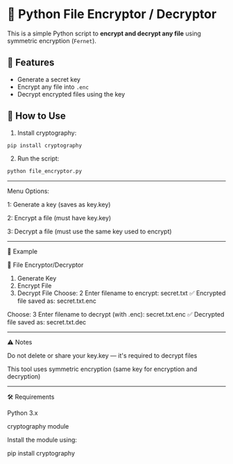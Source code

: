 # 🔐 Python File Encryptor / Decryptor

This is a simple Python script to **encrypt and decrypt any file** using symmetric encryption (`Fernet`).

## 🚀 Features

- Generate a secret key  
- Encrypt any file into `.enc`  
- Decrypt encrypted files using the key  

## 🧪 How to Use

1. Install cryptography:
```bash
pip install cryptography
```

2. Run the script:
```bash
python file_encryptor.py
```


---

Menu Options:

1: Generate a key (saves as key.key)

2: Encrypt a file (must have key.key)

3: Decrypt a file (must use the same key used to encrypt)



---

📁 Example

🔐 File Encryptor/Decryptor
1. Generate Key
2. Encrypt File
3. Decrypt File
Choose: 2
Enter filename to encrypt: secret.txt
✅ Encrypted file saved as: secret.txt.enc

Choose: 3
Enter filename to decrypt (with .enc): secret.txt.enc
✅ Decrypted file saved as: secret.txt.dec


---

⚠️ Notes

Do not delete or share your key.key — it's required to decrypt files

This tool uses symmetric encryption (same key for encryption and decryption)



---

🛠️ Requirements

Python 3.x

cryptography module


Install the module using:

pip install cryptography
